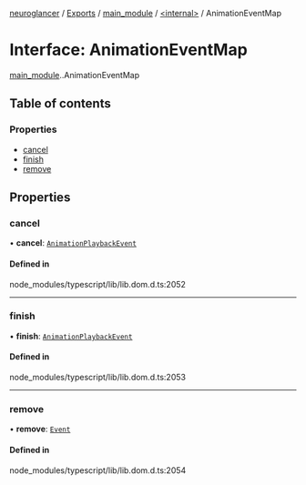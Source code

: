 [neuroglancer](../README.md) / [Exports](../modules.md) / [main\_module](../modules/main_module.md) / [<internal\>](../modules/main_module._internal_.md) / AnimationEventMap

# Interface: AnimationEventMap

[main_module](../modules/main_module.md).[<internal>](../modules/main_module._internal_.md).AnimationEventMap

## Table of contents

### Properties

- [cancel](main_module._internal_.AnimationEventMap.md#cancel)
- [finish](main_module._internal_.AnimationEventMap.md#finish)
- [remove](main_module._internal_.AnimationEventMap.md#remove)

## Properties

### cancel

• **cancel**: [`AnimationPlaybackEvent`](../modules/main_module._internal_.md#animationplaybackevent)

#### Defined in

node_modules/typescript/lib/lib.dom.d.ts:2052

___

### finish

• **finish**: [`AnimationPlaybackEvent`](../modules/main_module._internal_.md#animationplaybackevent)

#### Defined in

node_modules/typescript/lib/lib.dom.d.ts:2053

___

### remove

• **remove**: [`Event`](../modules/main_module._internal_.md#event)

#### Defined in

node_modules/typescript/lib/lib.dom.d.ts:2054
